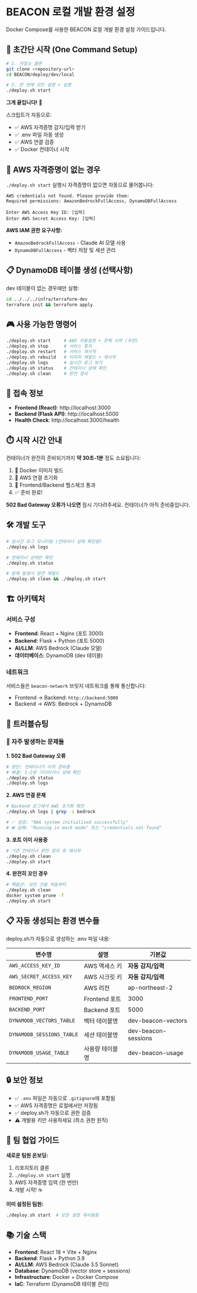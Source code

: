 # BEACON 로컬 개발 환경 설정

Docker Compose를 사용한 BEACON 로컬 개발 환경 설정 가이드입니다.

## 🚀 초간단 시작 (One Command Setup)

```bash
# 1. 저장소 클론
git clone <repository-url>
cd BEACON/deploy/dev/local

# 2. 한 번에 모든 설정 + 실행
./deploy.sh start
```

**그게 끝입니다!** 🎉

스크립트가 자동으로:
- ✅ AWS 자격증명 감지/입력 받기
- ✅ .env 파일 자동 생성
- ✅ AWS 연결 검증
- ✅ Docker 컨테이너 시작

## 🔧 AWS 자격증명이 없는 경우

`./deploy.sh start` 실행시 자격증명이 없으면 자동으로 물어봅니다:

```
AWS credentials not found. Please provide them:
Required permissions: AmazonBedrockFullAccess, DynamoDBFullAccess

Enter AWS Access Key ID: [입력]
Enter AWS Secret Access Key: [입력]
```

**AWS IAM 권한 요구사항:**
- `AmazonBedrockFullAccess` - Claude AI 모델 사용
- `DynamoDBFullAccess` - 벡터 저장 및 세션 관리

## 📋 DynamoDB 테이블 생성 (선택사항)

dev 테이블이 없는 경우에만 실행:

```bash
cd ../../../infra/terraform-dev
terraform init && terraform apply
```

## 🎮 사용 가능한 명령어

```bash
./deploy.sh start     # AWS 자동설정 + 전체 시작 (추천)
./deploy.sh stop      # 서비스 중지
./deploy.sh restart   # 서비스 재시작
./deploy.sh rebuild   # 이미지 재빌드 + 재시작
./deploy.sh logs      # 실시간 로그 보기
./deploy.sh status    # 컨테이너 상태 확인
./deploy.sh clean     # 완전 정리
```

## 📱 접속 정보

- **Frontend (React)**: http://localhost:3000
- **Backend (Flask API)**: http://localhost:5000
- **Health Check**: http://localhost:3000/health

## ⏱️ 시작 시간 안내

컨테이너가 완전히 준비되기까지 **약 30초-1분** 정도 소요됩니다:
1. 🔄 Docker 이미지 빌드
2. 🔄 AWS 연결 초기화 
3. 🔄 Frontend/Backend 헬스체크 통과
4. ✅ 준비 완료!

**502 Bad Gateway 오류가 나오면** 잠시 기다려주세요. 컨테이너가 아직 준비중입니다.

## 🛠 개발 도구

```bash
# 실시간 로그 모니터링 (컨테이너 상태 확인용)
./deploy.sh logs

# 컨테이너 상태만 확인
./deploy.sh status

# 문제 발생시 완전 재빌드
./deploy.sh clean && ./deploy.sh start
```

## 🏗 아키텍처

### 서비스 구성

- **Frontend**: React + Nginx (포트 3000)
- **Backend**: Flask + Python (포트 5000)
- **AI/LLM**: AWS Bedrock (Claude 모델)
- **데이터베이스**: DynamoDB (dev 테이블)

### 네트워크

서비스들은 `beacon-network` 브릿지 네트워크를 통해 통신합니다:
- Frontend → Backend: `http://backend:5000`
- Backend → AWS: Bedrock + DynamoDB

## 🔧 트러블슈팅

### 🚨 자주 발생하는 문제들

**1. 502 Bad Gateway 오류**
```bash
# 원인: 컨테이너가 아직 준비중
# 해결: 1-2분 기다리거나 상태 확인
./deploy.sh status
./deploy.sh logs
```

**2. AWS 연결 문제**
```bash
# Backend 로그에서 AWS 초기화 확인
./deploy.sh logs | grep -i bedrock

# ✅ 성공: "RAG system initialized successfully"
# ❌ 실패: "Running in mock mode" 또는 "credentials not found"
```

**3. 포트 이미 사용중**
```bash
# 기존 컨테이너 완전 정리 후 재시작
./deploy.sh clean
./deploy.sh start
```

**4. 완전히 꼬인 경우**
```bash
# 핵옵션: 모든 것을 처음부터
./deploy.sh clean
docker system prune -f
./deploy.sh start
```

## 📋 자동 생성되는 환경 변수들

deploy.sh가 자동으로 생성하는 .env 파일 내용:

| 변수명 | 설명 | 기본값 |
|-------|------|--------|
| `AWS_ACCESS_KEY_ID` | AWS 액세스 키 | **자동 감지/입력** |
| `AWS_SECRET_ACCESS_KEY` | AWS 시크릿 키 | **자동 감지/입력** |
| `BEDROCK_REGION` | AWS 리전 | ap-northeast-2 |
| `FRONTEND_PORT` | Frontend 포트 | 3000 |
| `BACKEND_PORT` | Backend 포트 | 5000 |
| `DYNAMODB_VECTORS_TABLE` | 벡터 테이블명 | dev-beacon-vectors |
| `DYNAMODB_SESSIONS_TABLE` | 세션 테이블명 | dev-beacon-sessions |
| `DYNAMODB_USAGE_TABLE` | 사용량 테이블명 | dev-beacon-usage |

## 🔒 보안 정보

- ✅ `.env` 파일은 자동으로 `.gitignore`에 포함됨
- ✅ AWS 자격증명은 로컬에서만 저장됨
- ✅ deploy.sh가 자동으로 권한 검증
- ⚠️ 개발용 키만 사용하세요 (최소 권한 원칙)

## 🎯 팀 협업 가이드

**새로운 팀원 온보딩:**
1. 리포지토리 클론
2. `./deploy.sh start` 실행
3. AWS 자격증명 입력 (한 번만)
4. 개발 시작! ☕

**이미 설정된 팀원:**
```bash
./deploy.sh start  # 모든 설정 재사용됨
```

## 📚 기술 스택

- **Frontend**: React 18 + Vite + Nginx
- **Backend**: Flask + Python 3.9
- **AI/LLM**: AWS Bedrock (Claude 3.5 Sonnet)
- **Database**: DynamoDB (vector store + sessions)
- **Infrastructure**: Docker + Docker Compose
- **IaC**: Terraform (DynamoDB 테이블 관리)
